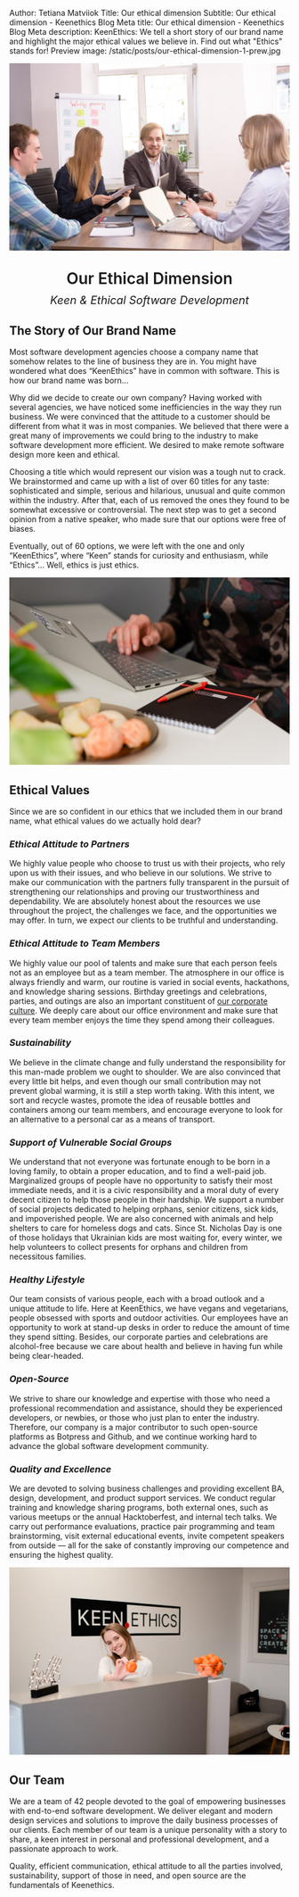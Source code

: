 Author: Tetiana Matviiok
Title: Our ethical dimension
Subtitle: Our ethical dimension - Keenethics Blog
Meta title: Our ethical dimension - Keenethics Blog
Meta description: KeenEthics: We tell a short story of our brand name and highlight the major ethical values we believe in. Find out what "Ethics" stands for!
Preview image: /static/posts/our-ethical-dimension-1-prew.jpg

![Keenethics Team](/static/posts/our-ethical-dimension-1.jpg)

<div>
  <h1 style="font-weight: 600; margin: 30px 0 10px 0; text-align: center;">Our Ethical Dimension</h1>
  <p style="margin: 0; font-style: italic; text-align: center; font-size: 20px;">Keen & Ethical Software Development</p>
</div>

## The Story of Our Brand Name

Most software development agencies choose a company name that somehow relates to the line of business they are in. You might have wondered what does “KeenEthics” have in common with software. This is how our brand name was born…

Why did we decide to create our own company? Having worked with several agencies, we have noticed some inefficiencies in the way they run business. We were convinced that the attitude to a customer should be different from what it was in most companies. We believed that there were a great many of improvements we could bring to the industry to make software development more efficient. We desired to make remote software design more keen and ethical.

Choosing a title which would represent our vision was a tough nut to crack. We brainstormed and came up with a list of over 60 titles for any taste: sophisticated and simple, serious and hilarious, unusual and quite common within the industry. After that, each of us removed the ones they found to be somewhat excessive or controversial. The next step was to get a second opinion from a native speaker, who made sure that our options were free of biases.

Eventually, out of 60 options, we were left with the one and only “KeenEthics”, where “Keen” stands for curiosity and enthusiasm, while “Ethics”... Well, ethics is just ethics.

![Keenethics Team](/static/posts/our-ethical-dimension-3.jpg)

## Ethical Values

Since we are so confident in our ethics that we included them in our brand name, what ethical values do we actually hold dear?

### *Ethical Attitude to Partners*

We highly value people who choose to trust us with their projects, who rely upon us with their issues, and who believe in our solutions. We strive to make our communication with the partners fully transparent in the pursuit of strengthening our relationships and proving our trustworthiness and dependability. We are absolutely honest about the resources we use throughout the project, the challenges we face, and the opportunities we may offer. In turn, we expect our clients to be truthful and understanding.

### *Ethical Attitude to Team Members*

<p>
  We highly value our pool of talents and make sure that each person feels not as an employee but as a team member. The atmosphere in our office is always friendly and warm, our routine is varied in social events, hackathons, and knowledge sharing sessions. Birthday greetings and celebrations, parties, and outings are also an important constituent of <a href="//keenethics.com/blog/1548831600000-creating-corporate-culture" target="_blank" rel="noopener noreferrer nofollow">our corporate culture</a>. We deeply care about our office environment and make sure that every team member enjoys the time they spend among their colleagues.
</p>

### *Sustainability*

We believe in the climate change and fully understand the responsibility for this man-made problem we ought to shoulder. We are also convinced that every little bit helps, and even though our small contribution may not prevent global warming, it is still a step worth taking. With this intent, we sort and recycle wastes, promote the idea of reusable bottles and containers among our team members, and encourage everyone to look for an alternative to a personal car as a means of transport.

### *Support of Vulnerable Social Groups*

We understand that not everyone was fortunate enough to be born in a loving family, to obtain a proper education, and to find a well-paid job. Marginalized groups of people have no opportunity to satisfy their most immediate needs, and it is a civic responsibility and a moral duty of every decent citizen to help those people in their hardship. We support a number of social projects dedicated to helping orphans, senior citizens, sick kids, and impoverished people. We are also concerned with animals and help shelters to care for homeless dogs and cats. Since St. Nicholas Day is one of those holidays that Ukrainian kids are most waiting for, every winter, we help volunteers to collect presents for orphans and children from necessitous families.

### *Healthy Lifestyle*

Our team consists of various people, each with a broad outlook and a unique attitude to life. Here at KeenEthics, we have vegans and vegetarians, people obsessed with sports and outdoor activities. Our employees have an opportunity to work at stand-up desks in order to reduce the amount of time they spend sitting. Besides, our corporate parties and celebrations are alcohol-free because we care about health and believe in having fun while being clear-headed.

### *Open-Source*

We strive to share our knowledge and expertise with those who need a professional recommendation and assistance, should they be experienced developers, or newbies, or those who just plan to enter the industry. Therefore, our company is a major contributor to such open-source platforms as Botpress and Github, and we continue working hard to advance the global software development community.

### *Quality and Excellence*

We are devoted to solving business challenges and providing excellent BA, design, development, and product support services. We conduct regular training and knowledge sharing programs, both external ones, such as various meetups or the annual Hacktoberfest, and internal tech talks. We carry out performance evaluations, practice pair programming and team brainstorming, visit external educational events, invite competent speakers from outside ― all for the sake of constantly improving our competence and ensuring the highest quality.

![Keenethics Team](/static/posts/our-ethical-dimension-2.jpg)

## Our Team

We are a team of 42 people devoted to the goal of empowering businesses with end-to-end software development. We deliver elegant and modern design services and solutions to improve the daily business processes of our clients. Each member of our team is a unique personality with a story to share, a keen interest in personal and professional development, and a passionate approach to work.

Quality, efficient communication, ethical attitude to all the parties involved, sustainability, support of those in need, and open source are the fundamentals of Keenethics.
